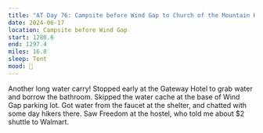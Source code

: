 ```yaml
---
title: "AT Day 76: Campsite before Wind Gap to Church of the Mountain Hiker Center"
date: 2024-06-17
location: Campsite before Wind Gap
start: 1280.6
end: 1297.4
miles: 16.8
sleep: Tent
mood: 🙂
---
```

Another long water carry! Stopped early at the Gateway Hotel to grab water and borrow the bathroom. Skipped
the water cache at the base of Wind Gap parking lot. Got water from the faucet at the shelter, and chatted with
some day hikers there. Saw Freedom at the hostel, who told me about $2 shuttle to Walmart.